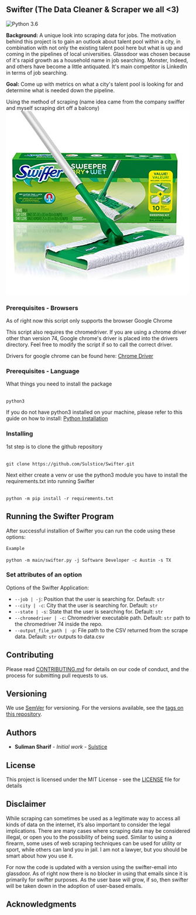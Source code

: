 
## Swifter (The Data Cleaner & Scraper we all <3)
![Python 3.6](https://img.shields.io/badge/python-3.6-blue.svg)


**Background:** A unique look into scraping data for jobs. The motivation behind this project is to gain 
an outlook about talent pool within a city, in combination with not only the existing talent pool here but what is up and coming in 
the pipelines of local universities. Glassdoor was chosen because of it's rapid growth as a household name in job searching. 
Monster, Indeed, and others have become a little antiquated. It's main competitor is LinkedIn in terms of job searching.


**Goal:** Come up with metrics on what a city's talent pool is looking for and determine what is needed down the pipeline. 

Using the method of scraping (name idea came from the company swiffer and myself scraping dirt off a balcony)    
![PMI IMAGE](./imgs/swifter.jpg)

### Prerequisites - Browsers

As of right now this script only supports the browser Google Chrome 

This script also requires the chromedriver. If you are using a chrome driver other than version 74, Google chrome's driver
is placed into the drivers directory. Feel free to modify the script if so to call the correct driver. 

Drivers for google chrome can be found here: [Chrome Driver](http://chromedriver.chromium.org/downloads)

### Prerequisites - Language

What things you need to install the package

```

python3

```

If you do not have python3 installed on your machine, please refer to this guide on how to install: [Python Installation](https://realpython.com/installing-python/)



### Installing

1st step is to clone the github repository  

```

git clone https://github.com/Sulstice/Swifter.git

```

Next either create a venv or use the python3 module you have to install the requirements.txt into running Swifter


```

python -m pip install -r requirements.txt

```


## Running the Swifter Program

After successful installion of Swifter you can run the code using these options:

```
Example

python -m main/swifter.py -j Software Developer -c Austin -s TX

```

### Set attributes of an option
Options of the Swifter Application:
- `--job | -j`: Position that the user is searching for. Default: `str`
- `--city | -c`: City that the user is searching for. Default: `str`
- `--state | -s`: State that the user is searching for. Default: `str`
- `--chromedriver | -c`: Chromedriver executable path. Default: `str` path to the chromedriver 74 inside the repo. 
- `--output_file_path | -p`: File path to the CSV returned from the scrape data. Default: `str` outputs to data.csv

## Contributing

Please read [CONTRIBUTING.md](https://gist.github.com/PurpleBooth/b24679402957c63ec426) for details on our code of conduct, and the process for submitting pull requests to us.

## Versioning

We use [SemVer](http://semver.org/) for versioning. For the versions available, see the [tags on this repository](https://github.com/your/project/tags). 

## Authors

* **Suliman Sharif** - *Initial work* - [Sulstice](https://github.com/Sulstice)

## License

This project is licensed under the MIT License - see the [LICENSE](LICENSE) file for details

## Disclaimer

While scraping can sometimes be used as a legitimate way to access all kinds of data on the internet, it’s also important to consider the legal implications. 
There are many cases where scraping data may be considered illegal, or open you to the possibility of being sued. 
Similar to using a firearm, some uses of web scraping techniques can be used for utility or sport, while others can land you in jail. 
I am not a lawyer, but you should be smart about how you use it.

For now the code is updated with a version using the swifter-email into glassdoor. 
As of right now there is no blocker in using that emails since it is primarily for swifter purposes. As the user base will 
grow, if so, then swifter will be taken down in the adoption of user-based emails. 

## Acknowledgments


